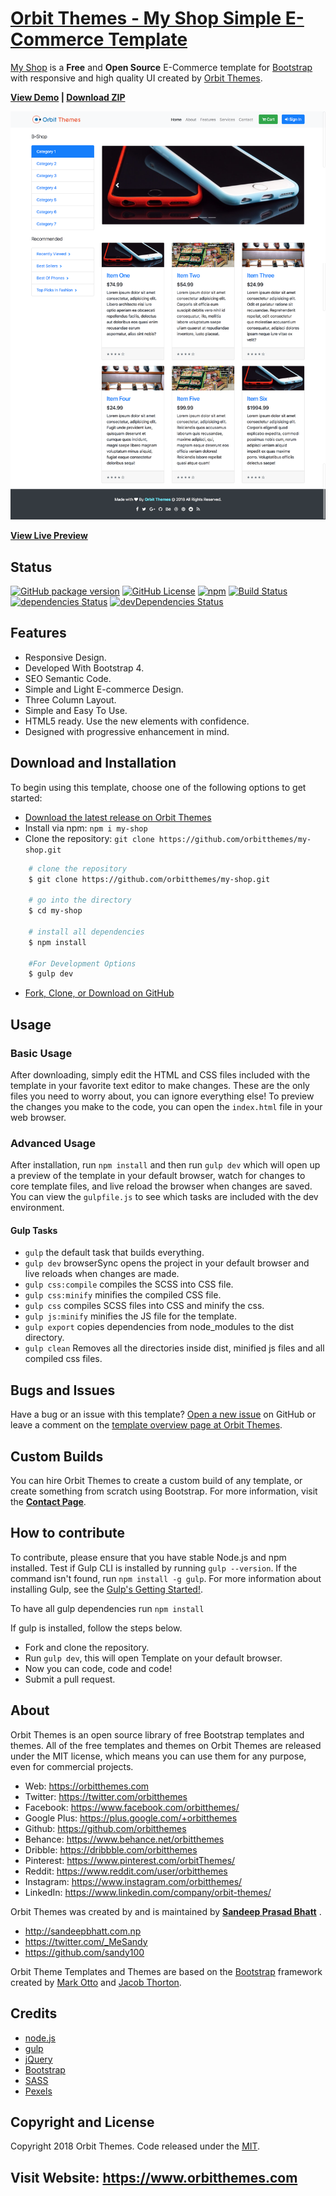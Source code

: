 # [Orbit Themes - My Shop Simple E-Commerce Template](https://orbitthemes.com/preview/my-shop/)

[My Shop](https://orbitthemes.com/downloads/my-shop/) is a **Free** and **Open Source** E-Commerce template for [Bootstrap](https://getbootstrap.com/) with responsive and high quality UI created by [Orbit Themes](https://orbitthemes.com/).


<strong><a href="https://orbitthemes.com/preview/my-shop/">View Demo</a> | <a href="https://github.com/orbitthemes/my-shop/archive/master.zip">Download ZIP</a></strong>

[![My Shop E-Commerce Template Preview](https://raw.githubusercontent.com/orbitthemes/Orbit-Themes/master/assets/my-shop.png)](https://orbitthemes.com/preview/my-shop/)


**[View Live Preview](https://orbitthemes.com/preview/my-shop/)**

## Status
[![GitHub package version](https://img.shields.io/github/package-json/v/badges/shields.svg)](https://github.com/orbitthemes/my-shop)
[![GitHub License](https://img.shields.io/badge/license-MIT-blue.svg)](https://raw.githubusercontent.com/orbitthemes/my-shop/master/LICENSE)
[![npm](https://img.shields.io/npm/v/npm.svg)](https://www.npmjs.com/package/my-shop-template)
[![Build Status](https://travis-ci.org/orbitthemes/my-shop.svg?branch=master)](https://travis-ci.org/orbitthemes/my-shop)
[![dependencies Status](https://david-dm.org/orbitthemes/my-shop/status.svg)](https://david-dm.org/orbitthemes/my-shop)
[![devDependencies Status](https://david-dm.org/orbitthemes/my-shop/dev-status.svg)](https://david-dm.org/orbitthemes/my-shop?type=dev)

## Features

- Responsive Design.
- Developed With Bootstrap 4.
- SEO Semantic Code.
- Simple and Light E-commerce Design.
- Three Column Layout.
- Simple and Easy To Use.
- HTML5 ready. Use the new elements with confidence.
- Designed with progressive enhancement in mind.

## Download and Installation

To begin using this template, choose one of the following options to get started:
* [Download the latest release on Orbit Themes](https://orbitthemes.com/downloads/my-shop/)
* Install via npm: `npm i my-shop`
* Clone the repository: `git clone https://github.com/orbitthemes/my-shop.git`
```sh
    # clone the repository
    $ git clone https://github.com/orbitthemes/my-shop.git

    # go into the directory
    $ cd my-shop

    # install all dependencies
    $ npm install

    #For Development Options
    $ gulp dev
```

* [Fork, Clone, or Download on GitHub](https://github.com/orbitthemes/my-shop)

## Usage


### Basic Usage

After downloading, simply edit the HTML and CSS files included with the template in your favorite text editor to make changes. These are the only files you need to worry about, you can ignore everything else! To preview the changes you make to the code, you can open the `index.html` file in your web browser.

### Advanced Usage

After installation, run `npm install` and then run `gulp dev` which will open up a preview of the template in your default browser, watch for changes to core template files, and live reload the browser when changes are saved. You can view the `gulpfile.js` to see which tasks are included with the dev environment.

#### Gulp Tasks

- `gulp` the default task that builds everything.
- `gulp dev` browserSync opens the project in your default browser and live reloads when changes are made.
- `gulp css:compile` compiles the SCSS into CSS file.
- `gulp css:minify` minifies the compiled CSS file.
- `gulp css` compiles SCSS files into CSS and minify the css.
- `gulp js:minify` minifies the JS file for the template.
- `gulp export` copies dependencies from node_modules to the dist directory.
- `gulp clean` Removes all the directories inside dist, minified js files and all compiled css files.

## Bugs and Issues

Have a bug or an issue with this template? [Open a new issue](https://github.com/orbitthemes/my-shop/issues) on GitHub or leave a comment on the [template overview page at Orbit Themes](https://orbitthemes.com/downloads/my-shop/).

## Custom Builds

You can hire Orbit Themes to create a custom build of any template, or create something from scratch using Bootstrap. For more information, visit the **[Contact Page](https://orbitthemes.com/contact/)**.

<!-- ## Other Templates -->
<!-- List Other Templates Of Orbit Themes -->

<!-- ## Useful Links -->
<!-- OrbitThemes Blog Post Links Related To the Template. -->

## How to contribute

To contribute, please ensure that you have stable Node.js and npm installed.
Test if Gulp CLI is installed by running `gulp --version`. If the command isn't found, run `npm install -g gulp`. For more information about installing Gulp, see the [Gulp's Getting Started!](https://gulpjs.org/getting-started).

To have all gulp dependencies run `npm install`

If gulp is installed, follow the steps below.

* Fork and clone the repository.
* Run `gulp dev`, this will open Template on your default browser.
* Now you can code, code and code!
* Submit a pull request.

## About

Orbit Themes is an open source library of free Bootstrap templates and themes. All of the free templates and themes on Orbit Themes are released under the MIT license, which means you can use them for any purpose, even for commercial projects.

* Web: https://orbitthemes.com
* Twitter: https://twitter.com/orbitthemes
* Facebook: https://www.facebook.com/orbitthemes/
* Google Plus: https://plus.google.com/+orbitthemes
* Github: https://github.com/orbitthemes
* Behance: https://www.behance.net/orbitthemes
* Dribble: https://dribbble.com/orbitthemes
* Pinterest: https://www.pinterest.com/orbitThemes/
* Reddit: https://www.reddit.com/user/orbitthemes
* Instagram: https://www.instagram.com/orbitthemes/
* LinkedIn: https://www.linkedin.com/company/orbit-themes/

Orbit Themes was created by and is maintained by **[Sandeep Prasad Bhatt](http://sandeepbhatt.com.np/)** .

* http://sandeepbhatt.com.np
* https://twitter.com/_MeSandy
* https://github.com/sandy100

Orbit Theme Templates and Themes are based on the [Bootstrap](http://getbootstrap.com/) framework created by [Mark Otto](https://twitter.com/mdo) and [Jacob Thorton](https://twitter.com/fat).


## Credits

* [node.js](http://nodejs.org/)
* [gulp](http://gulpjs.com/)
* [jQuery](http://jquery.com/)
* [Bootstrap](http://getbootstrap.com/)
* [SASS](https://sass-lang.com/)
* [Pexels](https://www.pexels.com/)

## Copyright and License

Copyright 2018 Orbit Themes. Code released under the [MIT](https://raw.githubusercontent.com/orbitthemes/my-shop/master/LICENSE).

## Visit Website: https://www.orbitthemes.com